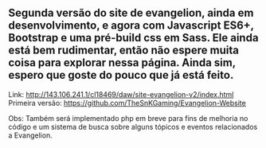 Segunda versão do site de evangelion, ainda em desenvolvimento, e agora com Javascript ES6+, Bootstrap e uma pré-build css em Sass.
Ele ainda está bem rudimentar, então não espere muita coisa para explorar nessa página. 
Ainda sim, espero que goste do pouco que já está feito.
--
Link: http://143.106.241.1/cl18469/daw/site-evangelion-v2/index.html<br>
Primeira versão: https://github.com/TheSnKGaming/Evangelion-Website

Obs: 
Também será implementado php em breve para fins de melhoria no código e um sistema de busca sobre alguns tópicos e eventos relacionados
a Evangelion.
